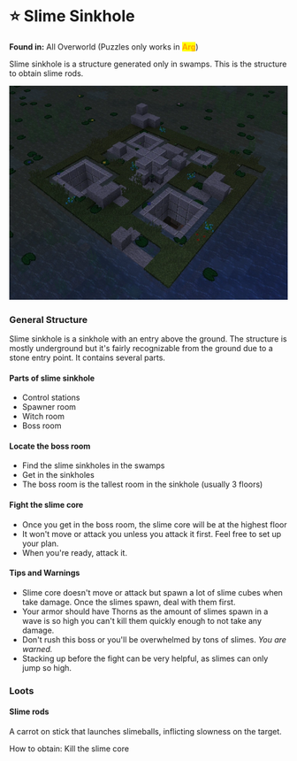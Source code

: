 # ⭐ Slime Sinkhole

**Found in:** All Overworld (Puzzles only works in <mark style="color:orange;">**Arg**</mark>)

Slime sinkhole is a structure generated only in swamps. This is the structure to obtain slime rods.

![](<../../../.gitbook/assets/image (246).png>)

### General Structure

Slime sinkhole is a sinkhole with an entry above the ground. The structure is mostly underground but it's fairly recognizable from the ground due to a stone entry point. It contains several parts.

#### Parts of slime sinkhole

* Control stations
* Spawner room
* Witch room
* Boss room

#### Locate the boss room

* Find the slime sinkholes in the swamps
* Get in the sinkholes
* The boss room is the tallest room in the sinkhole (usually 3 floors)

#### Fight the slime core

* Once you get in the boss room, the slime core will be at the highest floor
* It won't move or attack you unless you attack it first. Feel free to set up your plan.
* When you're ready, attack it.

#### Tips and Warnings

* Slime core doesn't move or attack but spawn a lot of slime cubes when take damage. Once the slimes spawn, deal with them first.
* Your armor should have Thorns as the amount of slimes spawn in a wave is so high you can't kill them quickly enough to not take any damage.
* Don't rush this boss or you'll be overwhelmed by tons of slimes. _You are warned._
* Stacking up before the fight can be very helpful, as slimes can only jump so high.

### Loots

#### Slime rods

A carrot on stick that launches slimeballs, inflicting slowness on the target.

How to obtain: Kill the slime core

